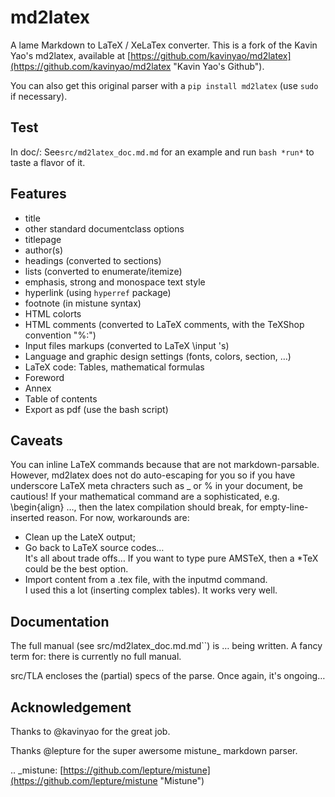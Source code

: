 md2latex
========

A lame Markdown to LaTeX / XeLaTex converter.
This is a fork of the Kavin Yao's md2latex, available at 
  [https://github.com/kavinyao/md2latex](https://github.com/kavinyao/md2latex "Kavin Yao's Github").

You can also get this original parser with a ``pip install md2latex`` (use ``sudo`` if necessary).


Test
-------

In doc/: See``src/md2latex_doc.md.md`` for an example and run ``bash *run*`` to taste a flavor of it.

Features
--------

- title
- other standard documentclass options
- titlepage
- author(s)
- headings (converted to sections)
- lists (converted to enumerate/itemize)
- emphasis, strong and monospace text style
- hyperlink (using ``hyperref`` package)
- footnote (in mistune syntax)
- HTML colorts
- HTML comments (converted to LaTeX comments, with the TeXShop convention "%:")
- Input files markups (converted to LaTeX \input 's)
- Language and graphic design settings (fonts, colors, section, …)
- LaTeX code: Tables, mathematical formulas 
- Foreword
- Annex
- Table of contents
- Export as pdf (use the bash script)

Caveats
-------
You can inline LaTeX commands because that are not markdown-parsable. However, md2latex does not do auto-escaping for you so if you have underscore LaTeX meta chracters such as _ or % in your document, be cautious!
If your mathematical command are a sophisticated, e.g. \begin{align} …, then the latex compilation should break, for empty-line-inserted reason. 
For now, workarounds are:

- Clean up the LateX output;
- Go back to LaTeX  source codes…  
  It's all about trade offs… If you want to type pure AMSTeX, then a *TeX could be the best option.
- Import content from a .tex file, with the inputmd command.  
  I used this a lot (inserting complex tables). It works very well.


Documentation
-------
The full manual (see src/md2latex_doc.md.md``) is … being written. A fancy term for: there is currently no full manual.

src/TLA encloses the (partial) specs of the parse.  Once again, it's ongoing…

Acknowledgement
---------------

Thanks to @kavinyao for the great job.

Thanks @lepture for the super awersome mistune_ markdown parser.

.. _mistune: [https://github.com/lepture/mistune](https://github.com/lepture/mistune "Mistune")
